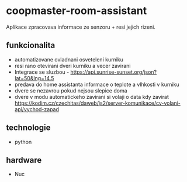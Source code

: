 # coopmaster-room-assistant

Aplikace zpracovava informace ze senzoru + resi jejich rizeni.

## funkcionalita
- automatizovane ovladnani osveteleni kurniku
- resi rano otevirani dveri kurniku a vecer zavirani
- Integrace se sluzbou  - https://api.sunrise-sunset.org/json?lat=50&lng=14.5
- predava do home assistanta  informace  o teplote a vlhkosti v kurniku
- dvere se nezavrou pokud nejsou slepice doma
- dvere v modu automatickeho zavirani si volaji o data kdy zavirat https://kodim.cz/czechitas/daweb/js2/server-komunikace/cv-volani-api/vychod-zapad 


## technologie
- python

## hardware
- Nuc


